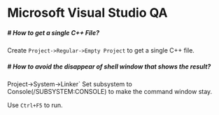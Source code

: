 # Microsoft Visual Studio QA

##### # How to get a single C++ File?

Create `Project->Regular->Empty Project` to get a single C++ file.



##### # How to avoid the disappear of shell window that shows the result?

Project->System->Linker` Set subsystem to Console(/SUBSYSTEM:CONSOLE) to   make the command window stay.

Use `Ctrl+F5` to run.

